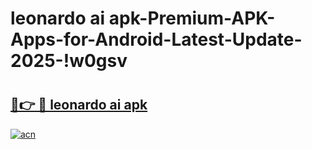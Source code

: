# leonardo ai apk-Premium-APK-Apps-for-Android-Latest-Update-2025-!w0gsv

# <h2><a href="https://googleone.com">🔗👉 🔴 leonardo ai apk</a></h2>

[![acn](https://github.com/user-attachments/assets/0f9c940e-d8b0-45ae-aac7-cd30a18b3e1c)](https://googleone.com)

